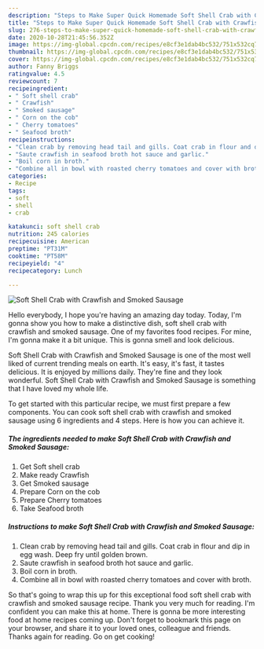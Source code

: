 ```yaml
---
description: "Steps to Make Super Quick Homemade Soft Shell Crab with Crawfish and Smoked Sausage"
title: "Steps to Make Super Quick Homemade Soft Shell Crab with Crawfish and Smoked Sausage"
slug: 276-steps-to-make-super-quick-homemade-soft-shell-crab-with-crawfish-and-smoked-sausage
date: 2020-10-28T21:45:56.352Z
image: https://img-global.cpcdn.com/recipes/e8cf3e1dab4bc532/751x532cq70/soft-shell-crab-with-crawfish-and-smoked-sausage-recipe-main-photo.jpg
thumbnail: https://img-global.cpcdn.com/recipes/e8cf3e1dab4bc532/751x532cq70/soft-shell-crab-with-crawfish-and-smoked-sausage-recipe-main-photo.jpg
cover: https://img-global.cpcdn.com/recipes/e8cf3e1dab4bc532/751x532cq70/soft-shell-crab-with-crawfish-and-smoked-sausage-recipe-main-photo.jpg
author: Fanny Briggs
ratingvalue: 4.5
reviewcount: 7
recipeingredient:
- " Soft shell crab"
- " Crawfish"
- " Smoked sausage"
- " Corn on the cob"
- " Cherry tomatoes"
- " Seafood broth"
recipeinstructions:
- "Clean crab by removing head tail and gills. Coat crab in flour and dip in egg wash. Deep fry until golden brown."
- "Saute crawfish in seafood broth hot sauce and garlic."
- "Boil corn in broth."
- "Combine all in bowl with roasted cherry tomatoes and cover with broth."
categories:
- Recipe
tags:
- soft
- shell
- crab

katakunci: soft shell crab 
nutrition: 245 calories
recipecuisine: American
preptime: "PT31M"
cooktime: "PT58M"
recipeyield: "4"
recipecategory: Lunch

---
```



![Soft Shell Crab with Crawfish and Smoked Sausage](https://img-global.cpcdn.com/recipes/e8cf3e1dab4bc532/751x532cq70/soft-shell-crab-with-crawfish-and-smoked-sausage-recipe-main-photo.jpg)

Hello everybody, I hope you're having an amazing day today. Today, I'm gonna show you how to make a distinctive dish, soft shell crab with crawfish and smoked sausage. One of my favorites food recipes. For mine, I'm gonna make it a bit unique. This is gonna smell and look delicious.



Soft Shell Crab with Crawfish and Smoked Sausage is one of the most well liked of current trending meals on earth. It's easy, it's fast, it tastes delicious. It is enjoyed by millions daily. They're fine and they look wonderful. Soft Shell Crab with Crawfish and Smoked Sausage is something that I have loved my whole life.


To get started with this particular recipe, we must first prepare a few components. You can cook soft shell crab with crawfish and smoked sausage using 6 ingredients and 4 steps. Here is how you can achieve it.

<!--inarticleads1-->

##### The ingredients needed to make Soft Shell Crab with Crawfish and Smoked Sausage:

1. Get  Soft shell crab
1. Make ready  Crawfish
1. Get  Smoked sausage
1. Prepare  Corn on the cob
1. Prepare  Cherry tomatoes
1. Take  Seafood broth




<!--inarticleads2-->

##### Instructions to make Soft Shell Crab with Crawfish and Smoked Sausage:

1. Clean crab by removing head tail and gills. Coat crab in flour and dip in egg wash. Deep fry until golden brown.
1. Saute crawfish in seafood broth hot sauce and garlic.
1. Boil corn in broth.
1. Combine all in bowl with roasted cherry tomatoes and cover with broth.




So that's going to wrap this up for this exceptional food soft shell crab with crawfish and smoked sausage recipe. Thank you very much for reading. I'm confident you can make this at home. There is gonna be more interesting food at home recipes coming up. Don't forget to bookmark this page on your browser, and share it to your loved ones, colleague and friends. Thanks again for reading. Go on get cooking!

